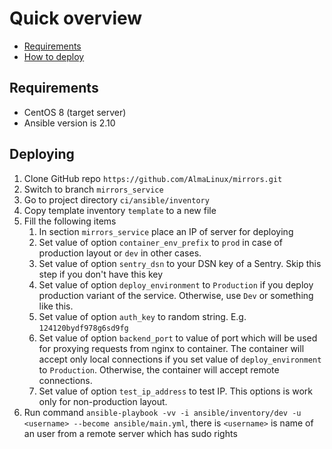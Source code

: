 # Quick overview

* [Requirements](#Requirements)
* [How to deploy](#Deploying)


## Requirements

* CentOS 8 (target server)
* Ansible version is 2.10

## Deploying

1. Clone GitHub repo `https://github.com/AlmaLinux/mirrors.git`
2. Switch to branch `mirrors_service`
3. Go to project directory `ci/ansible/inventory`
4. Copy template inventory `template` to a new file
5. Fill the following items
    1. In section `mirrors_service` place an IP of server for deploying
    2. Set value of option `container_env_prefix` to `prod` in case of production layout or `dev` in other cases.
    3. Set value of option `sentry_dsn` to your DSN key of a Sentry. 
       Skip this step if you don't have this key
    4. Set value of option `deploy_environment` to `Production` if you deploy 
       production variant of the service. Otherwise, use `Dev` or something like this.
    5. Set value of option `auth_key` to random string. E.g. `124120bydf978g6sd9fg`
    6. Set value of option `backend_port` to value of port which will be used 
       for proxying requests from nginx to container. The container will 
       accept only local connections if you set value of `deploy_environment` to `Production`. 
       Otherwise, the container will accept remote connections. 
    7. Set value of option `test_ip_address` to test IP. This options is work only for non-production layout.
6. Run command `ansible-playbook -vv -i ansible/inventory/dev -u 
   <username> --become ansible/main.yml`, there is `<username>` is name of an user from a remote server which has sudo rights